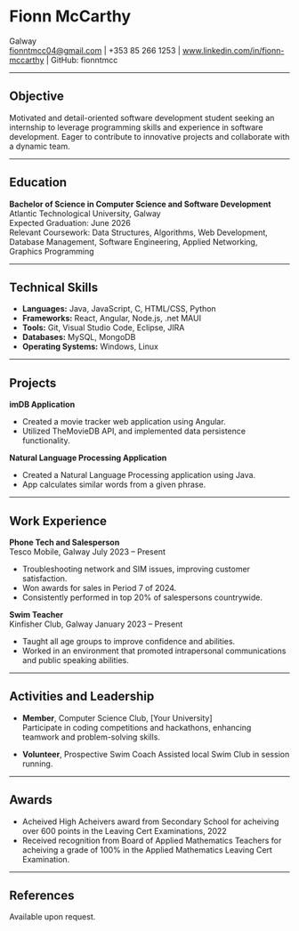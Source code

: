 # Fionn McCarthy
Galway  
fionntmcc04@gmail.com | +353 85 266 1253 |  www.linkedin.com/in/fionn-mccarthy  | GitHub: fionntmcc

---

## Objective

Motivated and detail-oriented software development student seeking an internship to leverage programming skills and experience in software development. Eager to contribute to innovative projects and collaborate with a dynamic team.

---

## Education

**Bachelor of Science in Computer Science and Software Development**  
Atlantic Technological University, Galway  
Expected Graduation: June 2026  
Relevant Coursework: Data Structures, Algorithms, Web Development, Database Management, Software Engineering,
Applied Networking, Graphics Programming

---

## Technical Skills

- **Languages:** Java, JavaScript, C, HTML/CSS, Python
- **Frameworks:** React, Angular, Node.js, .net MAUI
- **Tools:** Git, Visual Studio Code, Eclipse, JIRA
- **Databases:** MySQL, MongoDB
- **Operating Systems:** Windows, Linux

---

## Projects

**imDB Application**  
- Created a movie tracker web application using Angular.
- Utilized TheMovieDB API, and implemented data persistence functionality.

**Natural Language Processing Application**
- Created a Natural Language Processing application using Java.
- App calculates similar words from a given phrase.

---

## Work Experience

**Phone Tech and Salesperson**  
Tesco Mobile, Galway
July 2023 – Present  
- Troubleshooting network and SIM issues, improving customer satisfaction.
- Won awards for sales in Period 7 of 2024.
- Consistently performed in top 20% of salespersons countrywide. 

**Swim Teacher**  
Kinfisher Club, Galway 
January 2023 – Present  
- Taught all age groups to improve confidence and abilities.
- Worked in an environment that promoted intrapersonal communications and public speaking abilities.

---

## Activities and Leadership

- **Member**, Computer Science Club, [Your University]  
  Participate in coding competitions and hackathons, enhancing teamwork and problem-solving skills.

- **Volunteer**, Prospective Swim Coach 
  Assisted local Swim Club in session running.

---

## Awards

- Acheived High Acheivers award from Secondary School for acheiving over 600 points in the Leaving Cert Examinations, 2022
- Received recognition from Board of Applied Mathematics Teachers for acheiving a grade of 100% in the Applied Mathematics Leaving Cert Examination.

---

## References

Available upon request.


<!---
fionntmcc/fionntmcc is a ✨ special ✨ repository because its `README.md` (this file) appears on your GitHub profile.
You can click the Preview link to take a look at your changes.
--->
